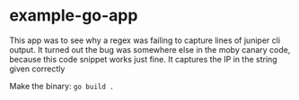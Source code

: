 # example-go-app

This app was to see why a regex was failing to capture lines of juniper cli output. It turned out the bug was somewhere else in the moby canary code, because this code snippet works just fine. It captures the IP in the string given correctly

Make the binary: `go build .`
